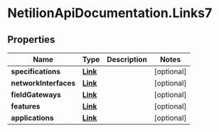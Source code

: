 # NetilionApiDocumentation.Links7

## Properties
Name | Type | Description | Notes
------------ | ------------- | ------------- | -------------
**specifications** | [**Link**](Link.md) |  | [optional] 
**networkInterfaces** | [**Link**](Link.md) |  | [optional] 
**fieldGateways** | [**Link**](Link.md) |  | [optional] 
**features** | [**Link**](Link.md) |  | [optional] 
**applications** | [**Link**](Link.md) |  | [optional] 



